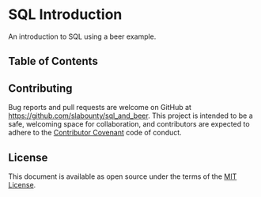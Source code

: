 # SQL Introduction

An introduction to SQL using a beer example.

## Table of Contents

[Chapter 1]: chapter_1.md
[Chapter 2]: chapter_2.md
[Chapter 3]: chapter_3.md
[Chapter 4]: chapter_4.md
[Chapter 5]: chapter_5.md
[Chapter 6]: chapter_6.md
[Chapter 7]: chapter_7.md

## Contributing

Bug reports and pull requests are welcome on GitHub at https://github.com/slabounty/sql_and_beer. This project is intended to be a safe, welcoming space for collaboration, and contributors are expected to adhere to the [Contributor Covenant](http://contributor-covenant.org) code of conduct.


## License

This document is available as open source under the terms of the [MIT License](http://opensource.org/licenses/MIT).


